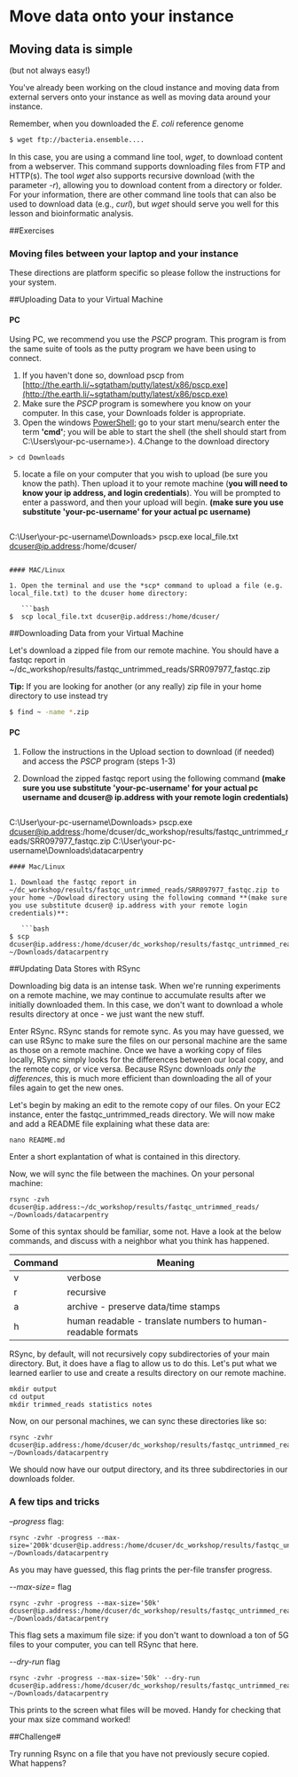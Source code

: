 # Move data onto your instance

## Moving data is simple
(but not always easy!)


You've already been working on the cloud instance and moving data from external servers onto your instance as well as moving data around your instance.

Remember, when you downloaded the *E. coli* reference genome 

```bash
$ wget ftp://bacteria.ensemble....
```

In this case, you are using a command line tool, *wget*, to download content from a webserver.  This command supports downloading files from FTP and HTTP(s).  The tool *wget* also supports recursive download (with the parameter *-r*), allowing you to download content from a directory or folder.  For your information, there are other command line tools that can also be used to download data (e.g., *curl*), but *wget* should serve you well for this lesson and bioinformatic analysis.

##Exercises 

### Moving files between your laptop and your instance

These directions are platform specific so please follow the instructions for your system.

##Uploading Data to your Virtual Machine

#### PC

Using PC, we recommend you use the *PSCP* program. This program is from the same suite of tools as the putty program we have been using to connect. 

1. If you haven't done so, download pscp from [http://the.earth.li/~sgtatham/putty/latest/x86/pscp.exe](http://the.earth.li/~sgtatham/putty/latest/x86/pscp.exe)
2. Make sure the *PSCP* program is somewhere you know on your computer. In this case, your Downloads folder is appropriate. 
3. Open the windows [PowerShell](https://en.wikipedia.org/wiki/Windows_PowerShell); go to your start menu/search enter the term **'cmd'**; you will be able to start the shell (the shell should start from C:\Users\your-pc-username>). 
4.Change to the download directory
```
> cd Downloads
```
5. locate a file on your computer that you wish to upload (be sure you know the path). Then upload it to your remote machine (**you will need to know your ip address, and login credentials**). You will be prompted to enter a password, and then your upload will begin. **(make sure you use substitute 'your-pc-username' for your actual pc username)**

   ```
C:\User\your-pc-username\Downloads> pscp.exe local_file.txt dcuser@ip.address:/home/dcuser/
```

#### MAC/Linux

1. Open the terminal and use the *scp* command to upload a file (e.g. local_file.txt) to the dcuser home directory:

   ```bash
$  scp local_file.txt dcuser@ip.address:/home/dcuser/
```
##Downloading Data from your Virtual Machine

Let's download a zipped file from our remote machine.  You should have a fastqc report in ~/dc_workshop/results/fastqc_untrimmed_reads/SRR097977_fastqc.zip

**Tip:** If you are looking for another (or any really) zip file in your home directory to use instead try
   ```bash
$ find ~ -name *.zip
```

#### PC

1. Follow the instructions in the Upload section to download (if needed) and access the *PSCP* program (steps 1-3)
2. Download the zipped fastqc report using the following command **(make sure you use substitute 'your-pc-username' for your actual pc username and dcuser@ ip.address with your remote login credentials)**

   ```
C:\User\your-pc-username\Downloads> pscp.exe dcuser@ip.address:/home/dcuser/dc_workshop/results/fastqc_untrimmed_reads/SRR097977_fastqc.zip C:\User\your-pc-username\Downloads\datacarpentry
```
#### Mac/Linux

1. Download the fastqc report in ~/dc_workshop/results/fastqc_untrimmed_reads/SRR097977_fastqc.zip to your home ~/Dowload directory using the following command **(make sure you use substitute dcuser@ ip.address with your remote login credentials)**:

   ```bash
$ scp dcuser@ip.address:/home/dcuser/dc_workshop/results/fastqc_untrimmed_reads/SRR097977_fastqc.zip ~/Downloads/datacarpentry
```

##Updating Data Stores with RSync

Downloading big data is an intense task. When we're running experiments on a remote machine, we may continue to accumulate results after we initially downloaded them. In this case, we don't want to download a whole results directory at once - we just want the new stuff.

Enter RSync. RSync stands for remote sync. As you may have guessed, we can use RSync to make sure the files on our personal machine are the same as those on a remote machine. Once we have a working copy of files locally, RSync simply looks for the differences between our local copy, and the remote copy, or vice versa. Because RSync downloads _only the differences_, this is much more efficient than downloading the all of your files again to get the new ones.

Let's begin by making an edit to the remote copy of our files. On your EC2 instance, enter the fastqc_untrimmed_reads directory. We will now make and add a README file explaining what these data are:

```
nano README.md
```

Enter a short explantation of what is contained in this directory. 

Now, we will sync the file between the machines. On your personal machine:

```
rsync -zvh dcuser@ip.address:~/dc_workshop/results/fastqc_untrimmed_reads/ ~/Downloads/datacarpentry
```

Some of this syntax should be familiar, some not. Have a look at the below commands, and discuss with a neighbor what you think has happened.

|Command| Meaning|
|----|--------|
| v | verbose |
|r | recursive |
|a | archive - preserve data/time stamps |
| h | human readable - translate numbers to human-readable formats |


RSync, by default, will not recursively copy subdirectories of your main directory. But, it does have a flag to allow us to do this. Let's put what we learned earlier to use and create a results directory on our remote machine.

```
mkdir output
cd output
mkdir trimmed_reads statistics notes
```

Now, on our personal machines, we can sync these directories like so:

```
rsync -zvhr dcuser@ip.address:/home/dcuser/dc_workshop/results/fastqc_untrimmed_reads/ ~/Downloads/datacarpentry
```

We should now have our output directory, and its three subdirectories in our downloads folder.

### A few tips and tricks

*–progress* flag:

```
rsync -zvhr -progress --max-size='200k'dcuser@ip.address:/home/dcuser/dc_workshop/results/fastqc_untrimmed_reads/ ~/Downloads/datacarpentry

``` 

As you may have guessed, this flag prints the per-file transfer progress.

*--max-size=* flag

```
rsync -zvhr -progress --max-size='50k' dcuser@ip.address:/home/dcuser/dc_workshop/results/fastqc_untrimmed_reads/ ~/Downloads/datacarpentry

``` 
This flag sets a maximum file size: if you don't want to download a ton of 5G files to your computer, you can tell RSync that here.

*--dry-run* flag
```
rsync -zvhr -progress --max-size='50k' --dry-run dcuser@ip.address:/home/dcuser/dc_workshop/results/fastqc_untrimmed_reads/ ~/Downloads/datacarpentry

``` 

This prints to the screen what files will be moved. Handy for checking that your max size command worked!

##Challenge#

Try running Rsync on a file that you have not previously secure copied. What happens?


